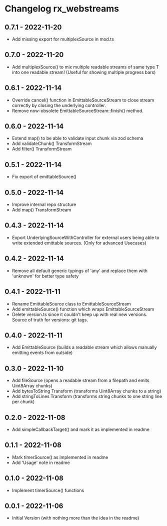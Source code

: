 # Changelog rx_webstreams 

## 0.7.1 - 2022-11-20 

- Add missing export for multiplexSource in mod.ts

## 0.7.0 - 2022-11-20 

- Add multiplexSource() to mix multiple readable streams of same type T into one readable stream! 
  (Useful for showing multiple progress bars)

## 0.6.1 - 2022-11-14

- Override cancel() function in EmittableSourceStream to close stream correctly by closing the underlying controller. 
- Remove now-obsolete EmittableSourceStream::finish() method.

## 0.6.0 - 2022-11-14

- Extend map() to be able to validate input chunk via zod schema
- Add validateChunk() TransformStream
- Add filter() TransformStream

## 0.5.1 - 2022-11-14 

- Fix export of emittableSource()

## 0.5.0 - 2022-11-14 

- Improve internal repo structure 
- Add map() TransformStream

## 0.4.3 - 2022-11-14 

- Export UnderlyingSourceWithController for external users being able to write extended emittable sources.
  (Only for advanced Usecases)
## 0.4.2 - 2022-11-14 

- Remove all default generic typings of 'any' and replace them with 'unknown' for better type safety

## 0.4.1 - 2022-11-11 

- Rename EmittableSource class to EmittableSourceStream
- Add emittableSource() function which wraps EmittableSourceStream
- Delete version.ts since it couldn't keep up with real new versions. Source of truth for versions: git tags.

## 0.4.0 - 2022-11-11 

- Add EmittableSource (builds a readable stream which allows manually emitting events from outside)

## 0.3.0 - 2022-11-10 

- Add fileSource (opens a readable stream from a filepath and emits Uint8Array chunks)
- Add bytesToString Transform (transforms Uint8Array chunks to a string)
- Add stringToLines Transform (transforms string chunks to one string line per chunk)

## 0.2.0 - 2022-11-08

- Add simpleCallbackTarget() and mark it as implemented in readme

## 0.1.1 - 2022-11-08

- Mark timerSource() as implemented in readme
- Add 'Usage' note in readme

## 0.1.0 - 2022-11-08

- Implement timerSource() functions 

## 0.0.1 - 2022-11-06 

- Initial Version (with nothing more than the idea in the readme)
